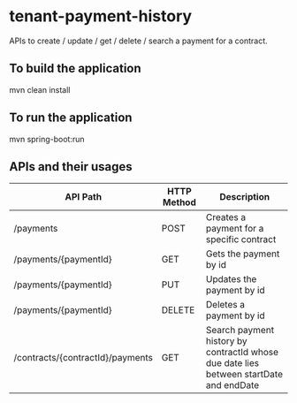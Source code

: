 # tenant-payment-history

APIs to create / update / get / delete / search a payment for a contract.

## To build the application
mvn clean install

## To run the application
mvn spring-boot:run

## APIs and their usages
| API Path | HTTP Method | Description |
| -- | -- | -- |
| /payments | POST | Creates a payment for a specific contract |
| /payments/{paymentId} | GET | Gets the payment by id |
| /payments/{paymentId} | PUT | Updates the payment by id |
| /payments/{paymentId} | DELETE | Deletes a payment by id |
| /contracts/{contractId}/payments | GET | Search payment history by contractId whose due date lies between startDate and endDate |
